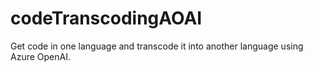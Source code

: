 # codeTranscodingAOAI
Get code in one language and transcode it into another language using Azure OpenAI.
